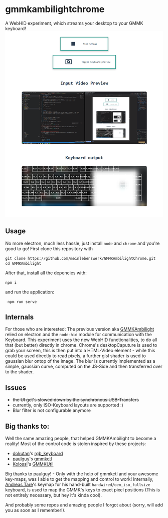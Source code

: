 # gmmkambilightchrome

A WebHID experiment, which streams your desktop to your GMMK keyboard!
![Showcase](https://raw.githubusercontent.com/meinlebenswerk/GMMKAmbilightChrome/main/showcase/streaming.png?raw=true)

## Usage
No more electron, much less hassle, just install `node` and `chrome` and you're good to go!
First clone this repository with

    git clone https://github.com/meinlebenswerk/GMMKAmbilightChrome.git
    cd GMMKAmbilight
   
After that, install all the depencies with:

    npm i
and run the application: 
   

     npm run serve


## Internals
For those who are interested:
The previous version aka [GMMKAmbilight](https://github.com/meinlebenswerk/GMMKAmbilight) relied on electron and the `node-hid` module for communication with the Keyboard.
This experiment uses the new WebHID functionalities, to do all that (but better) directly in chrome.
Chrome's desktopCaputure is used to grab your screen, this is then put into a HTML-Video element - while this could be used directly to read pixels, a further glsl shader is used to gaussian blur ontop of the image.
The blur is currently implemented as a simple, gaussian curve, computed on the JS-Side and then transferred over to the shader.

## Issues

 - ~~the UI get's slowed down by the synchronous USB-Transfers~~
 - currently, only ISO-Keyboard layouts are supported :)
 - Blur filter is not configurable anymore
  
## Big thanks to:
Well the same amazing people, that helped GMMKAmbilight to become a reality!
Most of the control code is ~~stolen~~ inspired by these projects:

 - [dokutan](https://github.com/dokutan)'s [rgb_keyboard](https://github.com/dokutan/rgb_keyboard)
 - [paulguy](https://github.com/paulguy)'s [gmmkctl](https://github.com/paulguy/gmmkctl)
 - [Kolossi](https://github.com/Kolossi)'s [GMMKUtil](https://github.com/Kolossi/GmmkUtil)

Big thanks to paulguy! - Only with the help of gmmkctl and your awesome key-maps, was I able to get the mapping and control to work!
Internally, [Andreas Tare](https://github.com/andresteare)'s keymap for his hand-built `handwired/oem_iso_fullsize` keyboard, is used to map the GMMK's keys to exact pixel positions (This is not entirely necessary, but hey it's kinda cool).

And probably some repos and amazing people I forgot about (sorry, will add you as soon as I remember!).